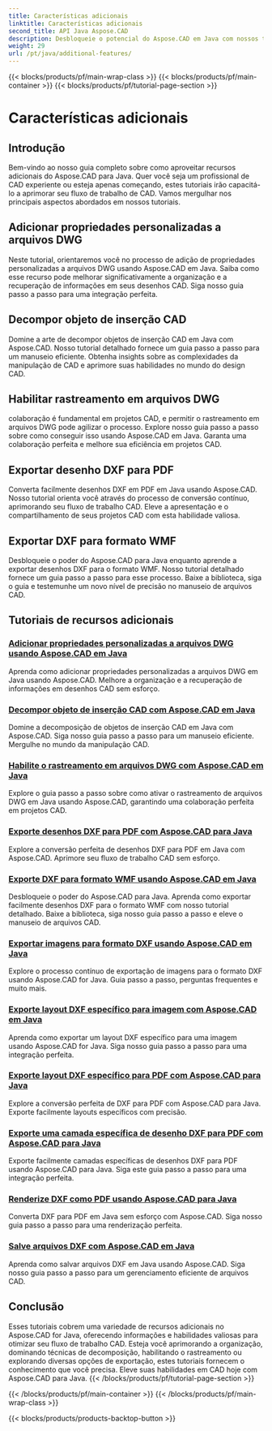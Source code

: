 ```yaml
---
title: Características adicionais
linktitle: Características adicionais
second_title: API Java Aspose.CAD
description: Desbloqueie o potencial do Aspose.CAD em Java com nossos tutoriais. Adicione propriedades personalizadas, decomponha objetos de inserção CAD, habilite o rastreamento e exporte desenhos DXF perfeitamente. Eleve seu fluxo de trabalho CAD sem esforço.
weight: 29
url: /pt/java/additional-features/
---
```


{{< blocks/products/pf/main-wrap-class >}}
{{< blocks/products/pf/main-container >}}
{{< blocks/products/pf/tutorial-page-section >}}

# Características adicionais



## Introdução

Bem-vindo ao nosso guia completo sobre como aproveitar recursos adicionais do Aspose.CAD para Java. Quer você seja um profissional de CAD experiente ou esteja apenas começando, estes tutoriais irão capacitá-lo a aprimorar seu fluxo de trabalho de CAD. Vamos mergulhar nos principais aspectos abordados em nossos tutoriais.

## Adicionar propriedades personalizadas a arquivos DWG

Neste tutorial, orientaremos você no processo de adição de propriedades personalizadas a arquivos DWG usando Aspose.CAD em Java. Saiba como esse recurso pode melhorar significativamente a organização e a recuperação de informações em seus desenhos CAD. Siga nosso guia passo a passo para uma integração perfeita.

## Decompor objeto de inserção CAD

Domine a arte de decompor objetos de inserção CAD em Java com Aspose.CAD. Nosso tutorial detalhado fornece um guia passo a passo para um manuseio eficiente. Obtenha insights sobre as complexidades da manipulação de CAD e aprimore suas habilidades no mundo do design CAD.

## Habilitar rastreamento em arquivos DWG

colaboração é fundamental em projetos CAD, e permitir o rastreamento em arquivos DWG pode agilizar o processo. Explore nosso guia passo a passo sobre como conseguir isso usando Aspose.CAD em Java. Garanta uma colaboração perfeita e melhore sua eficiência em projetos CAD.

## Exportar desenho DXF para PDF

Converta facilmente desenhos DXF em PDF em Java usando Aspose.CAD. Nosso tutorial orienta você através do processo de conversão contínuo, aprimorando seu fluxo de trabalho CAD. Eleve a apresentação e o compartilhamento de seus projetos CAD com esta habilidade valiosa.

## Exportar DXF para formato WMF

Desbloqueie o poder do Aspose.CAD para Java enquanto aprende a exportar desenhos DXF para o formato WMF. Nosso tutorial detalhado fornece um guia passo a passo para esse processo. Baixe a biblioteca, siga o guia e testemunhe um novo nível de precisão no manuseio de arquivos CAD.

## Tutoriais de recursos adicionais
### [Adicionar propriedades personalizadas a arquivos DWG usando Aspose.CAD em Java](./add-custom-properties/)
Aprenda como adicionar propriedades personalizadas a arquivos DWG em Java usando Aspose.CAD. Melhore a organização e a recuperação de informações em desenhos CAD sem esforço.
### [Decompor objeto de inserção CAD com Aspose.CAD em Java](./decompose-cad-insert-object/)
Domine a decomposição de objetos de inserção CAD em Java com Aspose.CAD. Siga nosso guia passo a passo para um manuseio eficiente. Mergulhe no mundo da manipulação CAD.
### [Habilite o rastreamento em arquivos DWG com Aspose.CAD em Java](./enable-tracking/)
Explore o guia passo a passo sobre como ativar o rastreamento de arquivos DWG em Java usando Aspose.CAD, garantindo uma colaboração perfeita em projetos CAD.
### [Exporte desenhos DXF para PDF com Aspose.CAD para Java](./export-dxf-to-pdf/)
Explore a conversão perfeita de desenhos DXF para PDF em Java com Aspose.CAD. Aprimore seu fluxo de trabalho CAD sem esforço.
### [Exporte DXF para formato WMF usando Aspose.CAD em Java](./export-dxf-to-wmf/)
Desbloqueie o poder do Aspose.CAD para Java. Aprenda como exportar facilmente desenhos DXF para o formato WMF com nosso tutorial detalhado. Baixe a biblioteca, siga nosso guia passo a passo e eleve o manuseio de arquivos CAD.
### [Exportar imagens para formato DXF usando Aspose.CAD em Java](./export-images-to-dxf/)
Explore o processo contínuo de exportação de imagens para o formato DXF usando Aspose.CAD for Java. Guia passo a passo, perguntas frequentes e muito mais.
### [Exporte layout DXF específico para imagem com Aspose.CAD em Java](./export-specific-layout-to-image/)
Aprenda como exportar um layout DXF específico para uma imagem usando Aspose.CAD for Java. Siga nosso guia passo a passo para uma integração perfeita.
### [Exporte layout DXF específico para PDF com Aspose.CAD para Java](./export-specific-layout-to-pdf/)
Explore a conversão perfeita de DXF para PDF com Aspose.CAD para Java. Exporte facilmente layouts específicos com precisão.
### [Exporte uma camada específica de desenho DXF para PDF com Aspose.CAD para Java](./export-specific-layer-to-pdf/)
Exporte facilmente camadas específicas de desenhos DXF para PDF usando Aspose.CAD para Java. Siga este guia passo a passo para uma integração perfeita.
### [Renderize DXF como PDF usando Aspose.CAD para Java](./render-dxf-as-pdf/)
Converta DXF para PDF em Java sem esforço com Aspose.CAD. Siga nosso guia passo a passo para uma renderização perfeita.
### [Salve arquivos DXF com Aspose.CAD em Java](./save-dxf-files/)
Aprenda como salvar arquivos DXF em Java usando Aspose.CAD. Siga nosso guia passo a passo para um gerenciamento eficiente de arquivos CAD.

## Conclusão

Esses tutoriais cobrem uma variedade de recursos adicionais no Aspose.CAD for Java, oferecendo informações e habilidades valiosas para otimizar seu fluxo de trabalho CAD. Esteja você aprimorando a organização, dominando técnicas de decomposição, habilitando o rastreamento ou explorando diversas opções de exportação, estes tutoriais fornecem o conhecimento que você precisa. Eleve suas habilidades em CAD hoje com Aspose.CAD para Java.
{{< /blocks/products/pf/tutorial-page-section >}}

{{< /blocks/products/pf/main-container >}}
{{< /blocks/products/pf/main-wrap-class >}}

{{< blocks/products/products-backtop-button >}}
